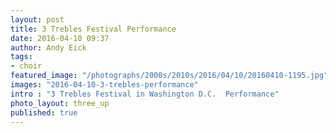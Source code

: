 ```yaml
---
layout: post
title: 3 Trebles Festival Performance
date: 2016-04-10 09:37
author: Andy Eick
tags:
- choir
featured_image: "/photographs/2000s/2010s/2016/04/10/20160410-1195.jpg"
images: "2016-04-10-3-trebles-performance"
intro : "3 Trebles Festival in Washington D.C.  Performance"
photo_layout: three_up
published: true
---
```

